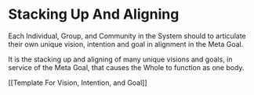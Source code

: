 # Stacking Up And Aligning

Each Individual, Group, and Community in the System should to articulate their own unique vision, intention and goal in alignment in the Meta Goal. 

It is the stacking up and aligning of many unique visions and goals, in service of the Meta Goal, that causes the Whole to function as one body. 

[[Template For Vision, Intention, and Goal]]  


